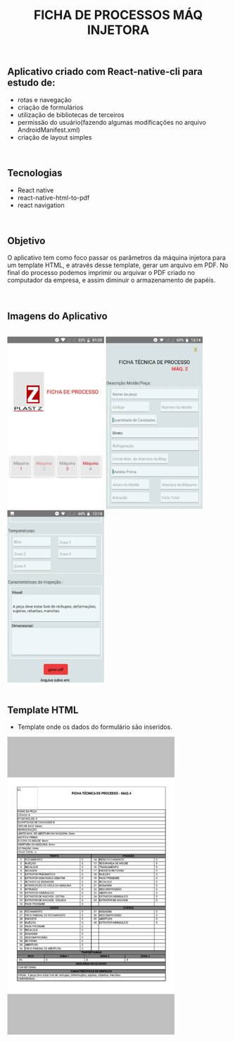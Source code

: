 <h1 align="center">FICHA DE PROCESSOS MÁQ INJETORA</h1>

<br>

## Aplicativo criado com React-native-cli para estudo de:
- rotas e navegação
- criação de formulários
- utilização de bibliotecas de terceiros
- permissão do usuário(fazendo algumas modificações no arquivo AndroidManifest.xml)
- criação de layout simples

<br>

## Tecnologias
- React native
- react-native-html-to-pdf
- react navigation

<br>

## Objetivo

 O aplicativo tem como foco passar os parâmetros da máquina injetora para um template HTML, e através desse template, gerar um arquivo em PDF. No final do processo podemos imprimir ou arquivar o PDF criado no computador da empresa, e assim diminuir o armazenamento de papéis.

<br>

## Imagens do Aplicativo

<br>

<img src="./src/images/home.jpg" alt="demo App" width="220"/>
<img src="./src/images/demoApp1.jpg" alt="demo App" width="220"/>
<img src="./src/images/demoApp2.jpg" alt="demo App" width="220"/>

<br>
<br>

## Template HTML 

- Template onde os dados do formulário são inseridos.

<img src="./src/images/template.jpg" alt="demo App" width="380"/>